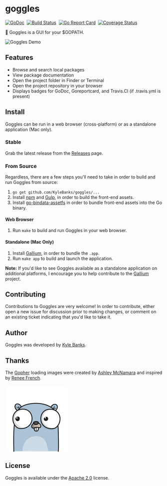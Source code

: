 # goggles

[![GoDoc](https://godoc.org/github.com/KyleBanks/goggles?status.svg)](https://godoc.org/github.com/KyleBanks/goggles)&nbsp; 
[![Build Status](https://travis-ci.org/KyleBanks/goggles.svg?branch=master)](https://travis-ci.org/KyleBanks/goggles)&nbsp;
[![Go Report Card](https://goreportcard.com/badge/github.com/KyleBanks/goggles)](https://goreportcard.com/report/github.com/KyleBanks/goggles)&nbsp;
[![Coverage Status](https://coveralls.io/repos/github/KyleBanks/goggles/badge.svg?branch=master)](https://coveralls.io/github/KyleBanks/goggles?branch=master)

🔭  Goggles is a GUI for your $GOPATH.

![Goggles Demo](./demo.gif)

## Features

- Browse and search local packages
- View package documentation
- Open the project folder in Finder or Terminal
- Open the project repository in your browser
- Displays badges for GoDoc, Goreportcard, and Travis.CI (if .travis.yml is present)

## Install

Goggles can be run in a web browser (cross-platform) or as a standalone application (Mac only).

### Stable

Grab the latest release from the [Releases](https://github.com/KyleBanks/goggles/releases) page. 

### From Source

Regardless, there are a few steps you'll need to take in order to build and run Goggles from source:

1. `go get github.com/KyleBanks/goggles/...`
2. Install [npm](https://www.npmjs.com/) and [Gulp](http://gulpjs.com/), in order to build the front-end assets.
3. Install [go-bindata-assetfs](https://github.com/elazarl/go-bindata-assetfs) in order to bundle front-end assets into the Go binary.

#### Web Browser

1. Run `make` to build and run Goggles in your web browser.

#### Standalone (Mac Only)

1. Install [Gallium](https://github.com/alexflint/gallium), in order to bundle the `.app`.
2. Run `make app` to build and launch the application.

**Note:** If you'd like to see Goggles available as a standalone application on additional platforms, I encourage you to help contribute to the [Gallium](https://github.com/alexflint/gallium) project.

## Contributing

Contributions to Goggles are very welcome! In order to contribute, either open a new issue for discussion prior to making changes, or comment on an existing ticket indicating that you'd like to take it.

## Author

Goggles was developed by [Kyle Banks](https://twitter.com/kylewbanks).

## Thanks

The [Gopher](./static/img) loading images were created by [Ashley McNamara](https://twitter.com/ashleymcnamara) and inspired by [Renee French](http://reneefrench.blogspot.co.uk/).

![Gopher](./static/img/loader-1.png)

## License

Goggles is available under the [Apache 2.0](./LICENSE) license.
